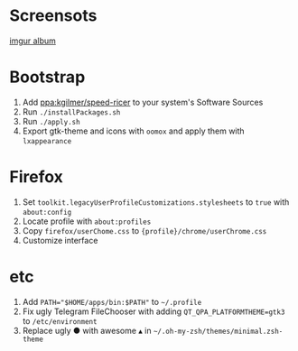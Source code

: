 # Screensots

[imgur album](https://imgur.com/a/VM9QJel)

# Bootstrap

1. Add [ppa:kgilmer/speed-ricer](https://launchpad.net/~kgilmer/+archive/ubuntu/speed-ricer) to your system's Software Sources
1. Run `./installPackages.sh`
1. Run `./apply.sh`
1. Export gtk-theme and icons with `oomox` and apply them with `lxappearance`

# Firefox

1. Set `toolkit.legacyUserProfileCustomizations.stylesheets` to `true` with `about:config`
1. Locate profile with `about:profiles`
1. Copy `firefox/userChome.css` to `{profile}/chrome/userChrome.css`
1. Customize interface

# etc

1. Add `PATH="$HOME/apps/bin:$PATH"` to `~/.profile`
1. Fix ugly Telegram FileChooser with adding `QT_QPA_PLATFORMTHEME=gtk3` to `/etc/environment`
1. Replace ugly ● with awesome ▴ in `~/.oh-my-zsh/themes/minimal.zsh-theme`
